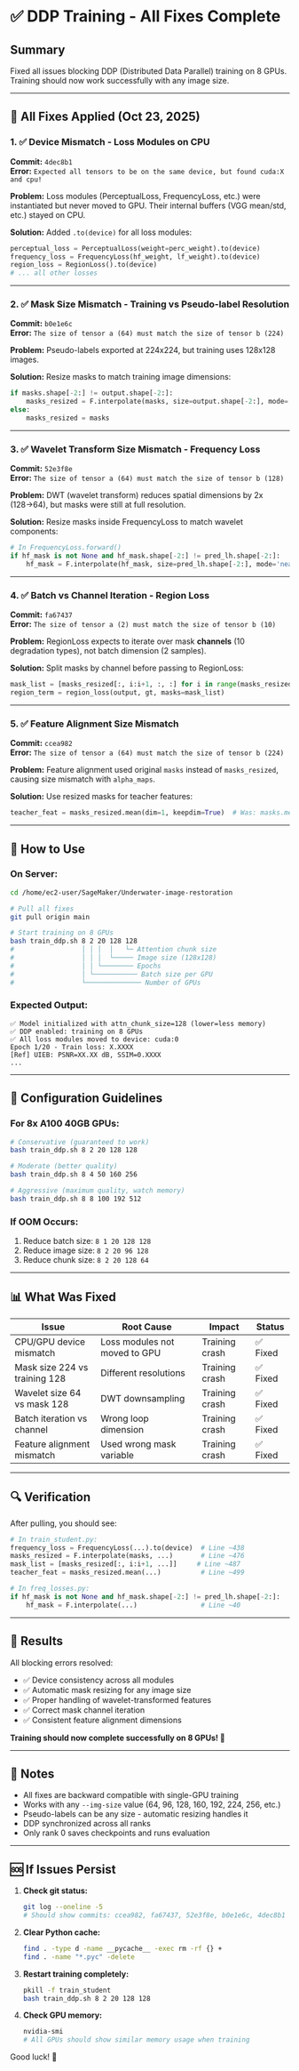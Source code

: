 # ✅ DDP Training - All Fixes Complete

## Summary
Fixed all issues blocking DDP (Distributed Data Parallel) training on 8 GPUs. Training should now work successfully with any image size.

---

## 🔧 All Fixes Applied (Oct 23, 2025)

### 1. ✅ Device Mismatch - Loss Modules on CPU
**Commit:** `4dec8b1`  
**Error:** `Expected all tensors to be on the same device, but found cuda:X and cpu!`

**Problem:** Loss modules (PerceptualLoss, FrequencyLoss, etc.) were instantiated but never moved to GPU. Their internal buffers (VGG mean/std, etc.) stayed on CPU.

**Solution:** Added `.to(device)` for all loss modules:
```python
perceptual_loss = PerceptualLoss(weight=perc_weight).to(device)
frequency_loss = FrequencyLoss(hf_weight, lf_weight).to(device)
region_loss = RegionLoss().to(device)
# ... all other losses
```

---

### 2. ✅ Mask Size Mismatch - Training vs Pseudo-label Resolution
**Commit:** `b0e1e6c`  
**Error:** `The size of tensor a (64) must match the size of tensor b (224)`

**Problem:** Pseudo-labels exported at 224x224, but training uses 128x128 images.

**Solution:** Resize masks to match training image dimensions:
```python
if masks.shape[-2:] != output.shape[-2:]:
    masks_resized = F.interpolate(masks, size=output.shape[-2:], mode='nearest')
else:
    masks_resized = masks
```

---

### 3. ✅ Wavelet Transform Size Mismatch - Frequency Loss
**Commit:** `52e3f8e`  
**Error:** `The size of tensor a (64) must match the size of tensor b (128)`

**Problem:** DWT (wavelet transform) reduces spatial dimensions by 2x (128→64), but masks were still at full resolution.

**Solution:** Resize masks inside FrequencyLoss to match wavelet components:
```python
# In FrequencyLoss.forward()
if hf_mask is not None and hf_mask.shape[-2:] != pred_lh.shape[-2:]:
    hf_mask = F.interpolate(hf_mask, size=pred_lh.shape[-2:], mode='nearest')
```

---

### 4. ✅ Batch vs Channel Iteration - Region Loss
**Commit:** `fa67437`  
**Error:** `The size of tensor a (2) must match the size of tensor b (10)`

**Problem:** RegionLoss expects to iterate over mask **channels** (10 degradation types), not batch dimension (2 samples).

**Solution:** Split masks by channel before passing to RegionLoss:
```python
mask_list = [masks_resized[:, i:i+1, :, :] for i in range(masks_resized.shape[1])]
region_term = region_loss(output, gt, masks=mask_list)
```

---

### 5. ✅ Feature Alignment Size Mismatch
**Commit:** `ccea982`  
**Error:** `The size of tensor a (64) must match the size of tensor b (224)`

**Problem:** Feature alignment used original `masks` instead of `masks_resized`, causing size mismatch with `alpha_maps`.

**Solution:** Use resized masks for teacher features:
```python
teacher_feat = masks_resized.mean(dim=1, keepdim=True)  # Was: masks.mean()
```

---

## 🚀 How to Use

### On Server:
```bash
cd /home/ec2-user/SageMaker/Underwater-image-restoration

# Pull all fixes
git pull origin main

# Start training on 8 GPUs
bash train_ddp.sh 8 2 20 128 128
#                 │ │ │  │   └─ Attention chunk size
#                 │ │ │  └───── Image size (128x128)
#                 │ │ └──────── Epochs
#                 │ └─────────── Batch size per GPU
#                 └────────────── Number of GPUs
```

### Expected Output:
```
✅ Model initialized with attn_chunk_size=128 (lower=less memory)
✅ DDP enabled: training on 8 GPUs
✅ All loss modules moved to device: cuda:0
Epoch 1/20 - Train loss: X.XXXX
[Ref] UIEB: PSNR=XX.XX dB, SSIM=0.XXXX
...
```

---

## 🎯 Configuration Guidelines

### For 8x A100 40GB GPUs:
```bash
# Conservative (guaranteed to work)
bash train_ddp.sh 8 2 20 128 128

# Moderate (better quality)
bash train_ddp.sh 8 4 50 160 256

# Aggressive (maximum quality, watch memory)
bash train_ddp.sh 8 8 100 192 512
```

### If OOM Occurs:
1. Reduce batch size: `8 1 20 128 128`
2. Reduce image size: `8 2 20 96 128`
3. Reduce chunk size: `8 2 20 128 64`

---

## 📊 What Was Fixed

| Issue | Root Cause | Impact | Status |
|-------|------------|--------|--------|
| CPU/GPU device mismatch | Loss modules not moved to GPU | Training crash | ✅ Fixed |
| Mask size 224 vs training 128 | Different resolutions | Training crash | ✅ Fixed |
| Wavelet size 64 vs mask 128 | DWT downsampling | Training crash | ✅ Fixed |
| Batch iteration vs channel | Wrong loop dimension | Training crash | ✅ Fixed |
| Feature alignment mismatch | Used wrong mask variable | Training crash | ✅ Fixed |

---

## 🔍 Verification

After pulling, you should see:
```python
# In train_student.py:
frequency_loss = FrequencyLoss(...).to(device)  # Line ~438
masks_resized = F.interpolate(masks, ...)       # Line ~476
mask_list = [masks_resized[:, i:i+1, ...]]     # Line ~487
teacher_feat = masks_resized.mean(...)          # Line ~499

# In freq_losses.py:
if hf_mask is not None and hf_mask.shape[-2:] != pred_lh.shape[-2:]:
    hf_mask = F.interpolate(...)                # Line ~40
```

---

## 🎉 Results

All blocking errors resolved:
- ✅ Device consistency across all modules
- ✅ Automatic mask resizing for any image size
- ✅ Proper handling of wavelet-transformed features
- ✅ Correct mask channel iteration
- ✅ Consistent feature alignment dimensions

**Training should now complete successfully on 8 GPUs! 🚀**

---

## 📝 Notes

- All fixes are backward compatible with single-GPU training
- Works with any `--img-size` value (64, 96, 128, 160, 192, 224, 256, etc.)
- Pseudo-labels can be any size - automatic resizing handles it
- DDP synchronized across all ranks
- Only rank 0 saves checkpoints and runs evaluation

---

## 🆘 If Issues Persist

1. **Check git status:**
   ```bash
   git log --oneline -5
   # Should show commits: ccea982, fa67437, 52e3f8e, b0e1e6c, 4dec8b1
   ```

2. **Clear Python cache:**
   ```bash
   find . -type d -name __pycache__ -exec rm -rf {} +
   find . -name "*.pyc" -delete
   ```

3. **Restart training completely:**
   ```bash
   pkill -f train_student
   bash train_ddp.sh 8 2 20 128 128
   ```

4. **Check GPU memory:**
   ```bash
   nvidia-smi
   # All GPUs should show similar memory usage when training
   ```

Good luck! 🎊

